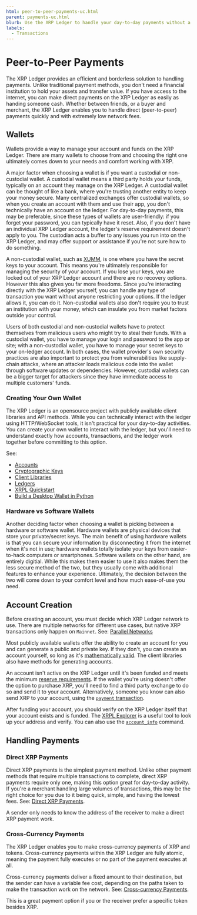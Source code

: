```yaml
---
html: peer-to-peer-payments-uc.html
parent: payments-uc.html
blurb: Use the XRP Ledger to handle your day-to-day payments without a third party.
labels:
  - Transactions
---
```

# Peer-to-Peer Payments

The XRP Ledger provides an efficient and borderless solution to handling payments. Unlike traditional payment methods, you don't need a financial institution to hold your assets and transfer value. If you have access to the internet, you can make direct payments on the XRP Ledger as easily as handing someone cash. Whether between friends, or a buyer and merchant, the XRP Ledger enables you to handle direct (peer-to-peer) payments quickly and with extremely low network fees.


## Wallets

Wallets provide a way to manage your account and funds on the XRP Ledger. There are many wallets to choose from and choosing the right one ultimately comes down to your needs and comfort working with XRP.

A major factor when choosing a wallet is if you want a custodial or non-custodial wallet. A custodial wallet means a third party holds your funds, typically on an account they manage on the XRP Ledger. A custodial wallet can be thought of like a bank, where you're trusting another entity to keep your money secure. Many centralized exchanges offer custodial wallets, so when you create an account with them and use their app, you don't technically have an account on the ledger. For day-to-day payments, this may be preferable, since these types of wallets are user-friendly: if you forget your password, you can typically have it reset. Also, if you don't have an individual XRP Ledger account, the ledger's reserve requirement doesn't apply to you. The custodian acts a buffer to any issues you run into on the XRP Ledger, and may offer support or assistance if you're not sure how to do something.

A non-custodial wallet, such as [XUMM](https://xumm.app/), is one where you have the secret keys to your account. This means you're ultimately responsible for managing the security of your account. If you lose your keys, you are locked out of your XRP Ledger account and there are no recovery options. However this also gives you far more freedoms. Since you're interacting directly with the XRP Ledger yourself, you can handle any type of transaction you want without anyone restricting your options. If the ledger allows it, you can do it. Non-custodial wallets also don't require you to trust an institution with your money, which can insulate you from market factors outside your control.

Users of both custodial and non-custodial wallets have to protect themselves from malicious users who might try to steal their funds. With a custodial wallet, you have to manage your login and password to the app or site; with a non-custodial wallet, you have to manage your secret keys to your on-ledger account. In both cases, the wallet provider's own security practices are also important to protect you from vulnerabilities like supply-chain attacks, where an attacker loads malicious code into the wallet through software updates or dependencies. However, custodial wallets can be a bigger target for attackers since they have immediate access to multiple customers' funds.


### Creating Your Own Wallet

The XRP Ledger is an opensource project with publicly available client libraries and API methods. While you can technically interact with the ledger using HTTP/WebSocket tools, it isn't practical for your day-to-day activities. You can create your own wallet to interact with the ledger, but you'll need to understand exactly how accounts, transactions, and the ledger work together before committing to this option.

See:
- [Accounts](accounts.md#addresses)
- [Cryptographic Keys](cryptographic-keys.md)
- [Client Libraries](client-libraries)
- [Ledgers](ledgers.md)
- [XRPL Quickstart](xrpl-quickstart)
- [Build a Desktop Wallet in Python](build-a-desktop-wallet-in-python)


### Hardware vs Software Wallets

Another deciding factor when choosing a wallet is picking between a hardware or software wallet. Hardware wallets are physical devices that store your private/secret keys. The main benefit of using hardware wallets is that you can secure your information by disconnecting it from the internet when it's not in use; hardware wallets totally isolate your keys from easier-to-hack computers or smartphones. Software wallets on the other hand, are entirely digitial. While this makes them easier to use it also makes them the less secure method of the two, but they usually come with additional features to enhance your experience. Ultimately, the decision between the two will come down to your comfort level and how much ease-of-use you need.


## Account Creation

Before creating an account, you must decide which XRP Ledger network to use. There are multiple networks for different use cases, but native XRP transactions only happen on `Mainnet`. See: [Parallel Networks](parallel-networks.md)

Most publicly available wallets offer the ability to create an account for you and can generate a public and private key. If they don't, you can create an account yourself, so long as it's [mathematically valid](accounts.md#creating-accounts). The client libraries also have methods for generating accounts.

An account isn't active on the XRP Ledger until it's been funded and meets the minimum [reserve requirements](reserves.md). If the wallet you're using doesn't offer the option to purchase XRP, you'll need to find a third party exchange to do so and send it to your account. Alternatively, someone you know can also send XRP to your account, using the [`payment` transaction](payment.md).

After funding your account, you should verify on the XRP Ledger itself that your account exists and is funded. The [XRPL Explorer](https://livenet.xrpl.org/) is a useful tool to look up your address and verify. You can also use the [`account_info`](account-info.md) command.


## Handling Payments


### Direct XRP Payments

Direct XRP payments is the simplest payment method. Unlike other payment methods that require multiple transactions to complete, direct XRP payments require only one, making this option great for day-to-day activity. If you're a merchant handling large volumes of transactions, this may be the right choice for you due to it being quick, simple, and having the lowest fees. See: [Direct XRP Payments](direct-xrp-payments).

A sender only needs to know the address of the receiver to make a direct XRP payment work.


### Cross-Currency Payments

The XRP Ledger enables you to make cross-currency payments of XRP and tokens. Cross-currency payments within the XRP Ledger are fully atomic, meaning the payment fully executes or no part of the payment executes at all.

Cross-currency payments deliver a fixed amount to their destination, but the sender can have a variable fee cost, depending on the paths taken to make the transaction work on the network. See: [Cross-currency Payments](cross-currency-payments.html).

This is a great payment option if you or the receiver prefer a specific token besides XRP.


<!-- Need a better understanding of Payment Channels use cases.

### Payment Channels

Payment Channels are an advanced feature for sending asynchronous XRP payments that can be divided into very small increments and settled later.

The XRP for a payment channel is set aside temporarily. The sender creates _Claims_ against the channel, which the recipient verifies without sending an XRP Ledger transaction or waiting for a new ledger version to be approved by consensus. (This is an _asynchronous_ process because it happens separate from the usual pattern of getting transactions approved by consensus.) At any time, the recipient can _redeem_ a Claim to receive an amount of XRP authorized by that Claim. Settling a Claim like this uses a standard XRP Ledger transaction, as part of the usual consensus process. This single transaction can encompass any number of transactions guaranteed by smaller Claims.

Because Claims can be verified individually but settled in bulk later, payment channels make it possible to conduct transactions at a rate only limited by the participants' ability to create and verify the digital signatures of those Claims. This limit is primarily based on the speed of the participants' hardware and the complexity of the signature algorithms. For maximum speed, use Ed25519 signatures, which are faster than the XRP Ledger's default secp256k1 ECDSA signatures. Research has demonstrated the ability to create over Ed25519 100,000 signatures per second and to verify over [70,000 per second](https://ed25519.cr.yp.to/ed25519-20110926.pdf) on commodity hardware in 2011.

Learn about [Payment Channels](payment-channels.html) on the XRP Ledger.

you may have circumstances where you want to go into contract with a contractor, but don't know the exact amount. This is common in situations such as home improvement projects where an estimate can be provided, but unforeseen circumstances can increase the final amount due. In these situations you can create a payment channel, which allocates (currently only XRP) to a payment channel. This amount would be the estimate the contractor gives you and can serve as their budget for the project. Each item they require payment for, you would submit a claim to the payment channel.

Repeating this process, you would eventually settle on the final amount due, where the contractor (payee) claims the final amount from the payment channel. This method of payment serves as a great way to track invdividual items payed for in large projects.

-->
